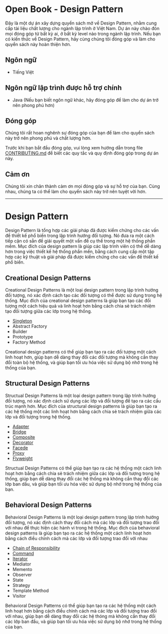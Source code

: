 # Open Book - Design Pattern

Đây là một dự án xây dựng quyển sách mở về Design Pattern, nhằm cung cấp tài liệu chất lượng cho ngành lập trình ở Việt Nam. Dự án này chào đón mọi đóng góp từ bất kỳ ai, ở bất kỳ level nào trong ngành lập trình. Nếu bạn có kiến thức về Design Pattern, hãy cùng chúng tôi đóng góp và làm cho quyển sách này hoàn thiện hơn.

## Ngôn ngữ

- Tiếng Việt

## Ngôn ngữ lập trình được hỗ trợ chính

- Java (Nếu bạn biết ngôn ngữ khác, hãy đóng góp để làm cho dự án trở nên phong phú hơn)

## Đóng góp

Chúng tôi rất hoan nghênh sự đóng góp của bạn để làm cho quyển sách này trở nên phong phú và chất lượng hơn.

Trước khi bạn bắt đầu đóng góp, vui lòng xem hướng dẫn trong file [CONTRIBUTING.md](https://github.com/nguyenphuc22/Design-Patterns/blob/main/CONTRIBUTING.md) để biết các quy tắc và quy định đóng góp trong dự án này.

## Cảm ơn

Chúng tôi xin chân thành cảm ơn mọi đóng góp và sự hỗ trợ của bạn. Cùng nhau, chúng ta có thể làm cho quyển sách này trở nên tuyệt vời hơn.

---
# Design Pattern

Design Pattern là tổng hợp các giải pháp đã được kiểm chứng cho các vấn đề thiết kế phổ biến trong lập trình hướng đối tượng. Nó đưa ra một cách tiếp cận có sẵn để giải quyết một vấn đề cụ thể trong một hệ thống phần mềm. Mục đích của design pattern là giúp các lập trình viên có thể dễ dàng hơn trong việc thiết kế hệ thống phần mền, bằng cách cung cấp một tập hợp các kỹ thuật và giải pháp đã được kiểm chứng cho các vấn đề thiết kế phổ biến.

## Creational Design Patterns

Creational Design Patterns là một loại design pattern trong lập trình hướng đối tượng, nó xác định cách tạo các đối tượng có thể được sử dụng trong hệ thống. Mục đích của creational design patterns là giúp bạn tạo các đối tượng một cách hiệu quả và linh hoạt hơn bằng cách chia sẻ trách nhiệm tạo đối tượng giữa các lớp trong hệ thống.

- [Singleton](https://github.com/nguyenphuc22/Design-Patterns/tree/main/Singleton)
- Abstract Factory
- Builder
- Prototype
- Factory Method

Creational design patterns có thể giúp bạn tạo ra các đối tượng một cách linh hoạt hơn, giúp bạn dễ dàng thay đổi các đối tượng mà không cần thay đổi toàn bộ hệ thống, và giúp bạn tối ưu hóa việc sử dụng bộ nhớ trong hệ thống của bạn.

## Structural Design Patterns

Structual Design Patterns là một loại design pattern trong lập trình hướng đối tượng, nó xác định cách sử dụng các lớp và đối tượng để tạo ra các cấu trúc mạnh hơn. Mục đích của structural design patterns là giúp bạn tạo ra các hệ thống một các linh hoạt hơn bằng cách chia sẻ trách nhiệm giữa các lớp và đối tượng trong hệ thống.

- [Adapter](https://github.com/nguyenphuc22/Design-Patterns/tree/main/Adapter%20Pattern#readme)
- [Bridge](https://github.com/nguyenphuc22/Design-Patterns/tree/main/Bridge%20Pattern)
- [Composite](https://github.com/nguyenphuc22/Design-Patterns/tree/main/Composite%20Pattern)
- [Decorator](https://github.com/nguyenphuc22/Design-Patterns/tree/main/Decorator%20Pattern)
- [Facede](https://github.com/nguyenphuc22/Design-Patterns/tree/main/Facade%20Pattern)
- [Proxy](https://github.com/nguyenphuc22/Design-Patterns/tree/main/Proxy%20Pattern)
- [Flyweight](https://github.com/nguyenphuc22/Design-Patterns/tree/main/FlyWeight%20Pattern)

Structual Design Patterns có thể giúp bạn tạo ra các hệ thống một cách linh hoạt hơn bằng cách chia sẻ trách nhiệm giữa các lớp và đối tượng trong hệ thống, giúp bạn dễ dàng thay đổi các hệ thống mà không cần thay đổi các lớp ban dầu, và giúp bạn tối ưu hóa việc sử dụng bộ nhớ trong hệ thống của bạn.

## Behavioral Design Patterns

Behavioral Design Patterns là một loại design pattern trong lập trình hướng đối tượng, nó xác định cách thay đổi cách mà các lớp và đối tượng trao đổi với nhau để thực hiện các hành vi trong hệ thống. Mục đích của behavioral design patterns là giúp bạn tạo ra các hệ thống một cách linh hoạt hơn bằng cách điều chỉnh cách mà các lớp và đối tượng trao đổi với nhau

- [Chain of Responsibility](https://github.com/nguyenphuc22/Design-Patterns/tree/main/Chain%20of%20Responsibility)
- [Command](https://github.com/nguyenphuc22/Design-Patterns/tree/main/Command%20Pattern)
- [Iterator](https://github.com/nguyenphuc22/Design-Patterns/tree/main/Iterator%20Pattern)
- Mediator
- Memento
- Observer
- State
- Strategy
- Template Method
- Visitor

Behavioral Design Patterns có thể giúp bạn tạo ra các hệ thống một cách linh hoạt hơn bằng cách điều chỉnh cách mà các lớp và đối tượng trao đổi với nhau, giúp bạn dễ dàng thay đổi các hệ thóng mà không cần thay đổi các lớp ban đầu, và giúp bạn tối ưu hóa việc sử dụng bộ nhớ trong hệ thống của bạn.

